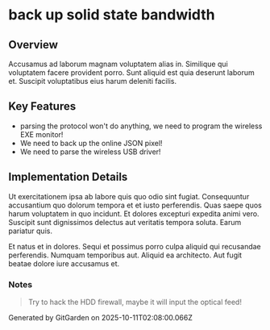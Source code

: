 # back up solid state bandwidth

## Overview
Accusamus ad laborum magnam voluptatem alias in. Similique qui voluptatem facere provident porro. Sunt aliquid est quia deserunt laborum et. Suscipit voluptatibus eius harum deleniti facilis.

## Key Features
- parsing the protocol won't do anything, we need to program the wireless EXE monitor!
- We need to back up the online JSON pixel!
- We need to parse the wireless USB driver!

## Implementation Details
Ut exercitationem ipsa ab labore quis quo odio sint fugiat. Consequuntur accusantium quo dolorum tempora et et iusto perferendis. Quas saepe quos harum voluptatem in quo incidunt. Et dolores excepturi expedita animi vero. Suscipit sunt dignissimos delectus aut veritatis tempora soluta. Earum pariatur quis.
 Et natus et in dolores. Sequi et possimus porro culpa aliquid qui recusandae perferendis. Numquam temporibus aut. Aliquid ea architecto. Aut fugit beatae dolore iure accusamus et.

### Notes
> Try to hack the HDD firewall, maybe it will input the optical feed!

Generated by GitGarden on 2025-10-11T02:08:00.066Z